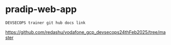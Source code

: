 # pradip-web-app

```
DEVSECOPS trainer git hub docs link

```

https://github.com/redashu/vodafone_gcp_devsecops24thFeb2025/tree/master

